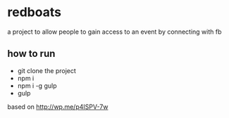 # redboats
a project to allow people to gain access to an event by connecting with fb

## how to run
* git clone the project
* npm i
* npm i -g gulp
* gulp


based on http://wp.me/p4ISPV-7w
